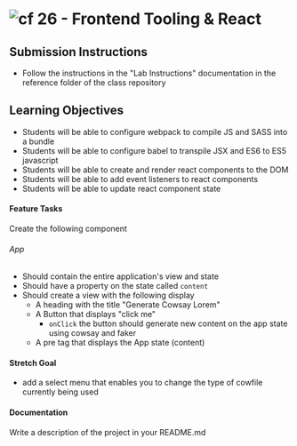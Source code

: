 ![cf](http://i.imgur.com/7v5ASc8.png) 26 - Frontend Tooling & React
===

## Submission Instructions
* Follow the instructions in the "Lab Instructions" documentation in the reference folder of the class repository 
  
## Learning Objectives  
* Students will be able to configure webpack to compile JS and SASS into a bundle
* Students will be able to configure babel to transpile JSX and ES6 to ES5 javascript
* Students will be able to create and render react components to the DOM
* Students will be able to add event listeners to react components 
* Students will be able to update react component state

#### Feature Tasks  
Create the following component

###### App
* Should contain the entire application's view and state
* Should have a property on the state called `content`
* Should create a view with the following display
  * A heading with the title "Generate Cowsay Lorem"
  * A Button that displays "click me"
    * `onClick` the button should generate new content on the app state using cowsay and faker
  * A pre tag that displays the App state (content)

#### Stretch Goal 
* add a select menu that enables you to change the type of cowfile currently being used

#### Documentation  
Write a description of the project in your README.md
